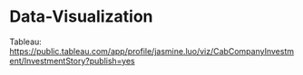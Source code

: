 # Data-Visualization

Tableau: https://public.tableau.com/app/profile/jasmine.luo/viz/CabCompanyInvestment/InvestmentStory?publish=yes
